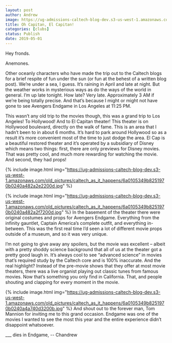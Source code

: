 ```yaml
---
layout: post
author: Andrew
image: https://ug-admissions-caltech-blog-dev.s3-us-west-1.amazonaws.com/old_pictures/caltech_as_it_happens/6a0105349b8251970b0240a4a740c9200b.jpg
title: Oh Capitan, El Capitan!
categories: [clubs]
status: Publish
date: 2019-05-01
---
```


Hey fronds.

Anemones.

Other oceanly characters who have made the trip out to the Caltech blogs for a brief respite of fun under the sun (or fun at the behest of a written blog post). We’re under a sea, I guess. It’s raining in April and late at night. But the weather works in mysterious ways as do the ways of the world in general. I’m up late tonight. How late? Very late. Approximately 3 AM if we’re being totally precise. And that’s because I might or might not have gone to see Avengers Endgame in Los Angeles at 11:25 PM.

This wasn’t any old trip to the movies though, this was a grand trip to Los Angeles! To Hollywood! And to El Capitan theater! This theater is on Hollywood boulevard, directly on the walk of fame. This is an area that I hadn’t been to in about 6 months. It’s hard to park around Hollywood so as a result it’s more convenient most of the time to just dodge the area. El Cap is a beautiful restored theater and it’s operated by a subsidiary of Disney which means two things: first, there are only previews for Disney movies. That was pretty cool, and much more rewarding for watching the movie. And second, they had props!


{% include image.html img="https://ug-admissions-caltech-blog-dev.s3-us-west-1.amazonaws.com/old_pictures/caltech_as_it_happens/6a0105349b8251970b0240a482a2e2200d.jpg" %}

{% include image.html img="https://ug-admissions-caltech-blog-dev.s3-us-west-1.amazonaws.com/old_pictures/caltech_as_it_happens/6a0105349b8251970b0240a482a2f7200d.jpg" %}
In the basement of the theater there were original costumes and props for Avengers Endgame. Everything from the infinity gauntlet, Captain America’s complete outfit, and everything in-between. This was the first real time I’d seen a lot of different movie props outside of a museum, and so it was very unique.

I’m not going to give away any spoilers, but the movie was excellent – albeit with a pretty shoddy science background that all of us at the theater got a pretty good laugh in. It’s always cool to see “advanced science” in movies that’s required study by the Caltech core and is 100% inaccurate. And the real highlight? Instead of the pre-movie shows that they offer at most movie theaters, there was a live organist playing out classic tunes from famous movies. Now that’s something you only find in California. That, and people shouting and clapping for every moment in the movie.


{% include image.html img="https://ug-admissions-caltech-blog-dev.s3-us-west-1.amazonaws.com/old_pictures/caltech_as_it_happens/6a0105349b8251970b0240a4a740d3200b.jpg" %}
And shout out to the forever man, Tom Mannion for inviting me to this grand occasion. Endgame was one of the movies I wanted to see the most this year and the entire experience didn’t disappoint whatsoever.

___ dies in Endgame,
-- Chandrew
